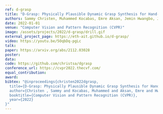 ```yaml
---
ref: d-grasp
title: "D-Grasp: Physically Plausible Dynamic Grasp Synthesis for Hand-Object Interactions"
authors: Sammy Christen, Muhammed Kocabas, Emre Aksan, Jemin Hwangbo, Jie Song, Otmar Hilliges
date: 2022-01-01
venue: "Computer Vision and Pattern Recognition (CVPR)"
image: /assets/projects/2022/d-grasp/drill.gif
external_project_page: https://eth-ait.github.io/d-grasp/
video: https://youtu.be/5OqbDq-pgLc
talk: 
paper: https://arxiv.org/abs/2112.03028
poster: 
data: 
code: https://github.com/christsa/dgrasp
conference_url: https://cvpr2022.thecvf.com/
equal_contribution: 
award: 
bibtex: "@inproceedings{christen2022dgrasp,
  title={D-Grasp: Physically Plausible Dynamic Grasp Synthesis for Hand-Object Interactions},
  author={Christen , Sammy and Kocabas, Muhammed and Aksan, Emre and Hwangbo, Jemin and Song, Jie and Hilliges, Otmar},
  booktitle={Computer Vision and Pattern Recognition (CVPR)},
  year={2022}
}"
---
```

